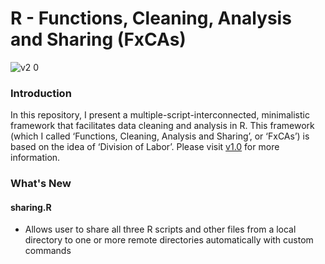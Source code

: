 # R - Functions, Cleaning, Analysis and Sharing (FxCAs)
![v2 0](https://github.com/fendit/FxCAs/assets/37236930/70916215-32f1-4b89-bae0-a907e50d0c9b)

### Introduction
In this repository, I present a multiple-script-interconnected, minimalistic framework that facilitates data cleaning and analysis in R. This framework (which I called ‘Functions, Cleaning, Analysis and Sharing’, or ‘FxCAs’) is based on the idea of ‘Division of Labor’. Please visit [v1.0](https://github.com/fendit/FxCAs/tree/v1.0) for more information.

### What's New

#### sharing.R
- Allows user to share all three R scripts and other files from a local directory to one or more remote directories automatically with custom commands
